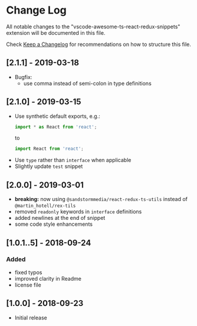 # Change Log
All notable changes to the "vscode-awesome-ts-react-redux-snippets" extension will be documented in this file.

Check [Keep a Changelog](http://keepachangelog.com/) for recommendations on how to structure this file.

## [2.1.1] - 2019-03-18
- Bugfix:
    - use comma instead of semi-colon in type definitions

## [2.1.0] - 2019-03-15
- Use synthetic default exports, e.g.:
    ```ts
    import * as React from 'react';
    ```
    to
    ```ts
    import React from 'react';
    ```
- Use `type` rather than `interface` when applicable
- Slightly update `test` snippet

## [2.0.0] - 2019-03-01
- **breaking:** now using `@sandstormmedia/react-redux-ts-utils` instead of `@martin_hotell/rex-tils`
- removed `readonly` keywords in `interface` definitions
- added newlines at the end of snippet
- some code style enhancements

## [1.0.1..5] - 2018-09-24
### Added
- fixed typos
- improved clarity in Readme
- license file

## [1.0.0] - 2018-09-23
- Initial release